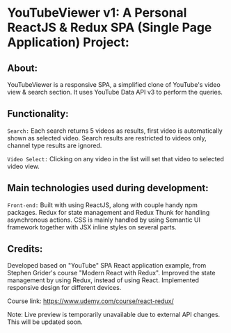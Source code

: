 # YouTubeViewer v1: A Personal ReactJS & Redux SPA (Single Page Application) Project:

## About:

YouTubeViewer is a responsive SPA, a simplified clone of YouTube's video view & search section.
It uses YouTube Data API v3 to perform the queries.

## Functionality:

`Search:` Each search returns 5 videos as results, first video is automatically shown as selected video.
Search results are restricted to videos only, channel type results are ignored.

`Video Select:` Clicking on any video in the list will set that video to selected video view.

## Main technologies used during development:

`Front-end:` Built with using ReactJS, along with couple handy npm packages. Redux for state management and Redux Thunk for handling asynchronous actions. CSS is mainly handled by using Semantic UI framework together with JSX inline styles on several parts.

## Credits:
Developed based on "YouTube" SPA React application example, from Stephen Grider's course "Modern React with Redux".
Improved the state management by using Redux, instead of using React.
Implemented responsive design for different devices.

Course link: https://www.udemy.com/course/react-redux/


Note: Live preview is temporarily unavailable due to external API changes. This will be updated soon.
